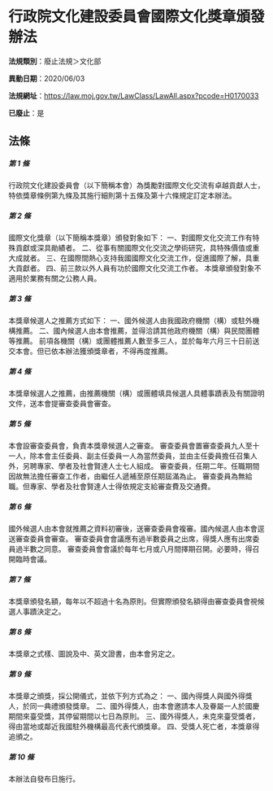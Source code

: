 # 行政院文化建設委員會國際文化獎章頒發辦法

**法規類別**：廢止法規＞文化部

**異動日期**：2020/06/03  

**法規網址**：https://law.moj.gov.tw/LawClass/LawAll.aspx?pcode=H0170033

**已廢止**：是



## 法條
##### 第 1 條
行政院文化建設委員會（以下簡稱本會）為獎勵對國際文化交流有卓越貢獻人士，特依獎章條例第九條及其施行細則第十五條及第十六條規定訂定本辦法。

##### 第 2 條
國際文化獎章（以下簡稱本獎章）頒發對象如下：
一、對國際文化交流工作有特殊貢獻或深具勛績者。
二、從事有關國際文化交流之學術研究，具特殊價值或重大成就者。
三、在國際間熱心支持我國國際文化交流工作，促進國際了解，具重大貢獻者。
四、前三款以外人員有功於國際文化交流工作者。
本獎章頒發對象不適用於業務有關之公務人員。

##### 第 3 條
本獎章候選人之推薦方式如下：
一、國外候選人由我國政府機關（構）或駐外機構推薦。
二、國內候選人由本會推薦，並得洽請其他政府機關（構）與民間團體等推薦。
前項各機關（構）或團體推薦人數至多三人，並於每年六月三十日前送交本會。但已依本辦法獲頒獎章者，不得再度推薦。

##### 第 4 條
本獎章候選人之推薦，由推薦機關（構）或團體填具候選人具體事蹟表及有關證明文件，送本會提審查委員會審查。

##### 第 5 條
本會設審查委員會，負責本獎章候選人之審查。
審查委員會置審查委員九人至十一人，除本會主任委員、副主任委員一人為當然委員，並由主任委員擔任召集人外，另聘專家、學者及社會賢達人士七人組成。
審查委員，任期二年。任職期間因故無法擔任審查工作者，由繼任人遞補至原任期屆滿為止。
審查委員為無給職。但專家、學者及社會賢達人士得依規定支給審查費及交通費。

##### 第 6 條
國外候選人由本會就推薦之資料初審後，送審查委員會複審。國內候選人由本會逕送審查委員會審查。
審查委員會會議應有過半數委員之出席，得獎人應有出席委員過半數之同意。
審查委員會會議於每年七月或八月間擇期召開。必要時，得召開臨時會議。

##### 第 7 條
本獎章頒發名額，每年以不超過十名為原則。但實際頒發名額得由審查委員會視候選人事蹟決定之。

##### 第 8 條
本獎章之式樣、圖說及中、英文證書，由本會另定之。

##### 第 9 條
本獎章之頒獎，採公開儀式，並依下列方式為之：
一、國內得獎人與國外得獎人，於同一典禮頒發獎章。
二、國外得獎人，由本會邀請本人及眷屬一人於國慶期間來臺受獎，其停留期間以七日為原則。
三、國外得獎人，未克來臺受獎者，得由當地或鄰近我國駐外機構最高代表代頒獎章。
四、受獎人死亡者，本獎章得追頒之。

##### 第 10 條
本辦法自發布日施行。



